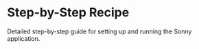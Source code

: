 # Step-by-Step Recipe

Detailed step-by-step guide for setting up and running the Sonny application.